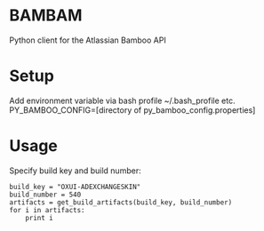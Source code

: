 BAMBAM
======

Python client for the Atlassian Bamboo API

Setup
=====
Add environment variable via bash profile
~/.bash_profile
etc.
PY_BAMBOO_CONFIG=[directory of py_bamboo_config.properties]

Usage
=====
Specify build key and build number:

    build_key = "OXUI-ADEXCHANGESKIN"
    build_number = 540
    artifacts = get_build_artifacts(build_key, build_number)
    for i in artifacts:
    	print i
